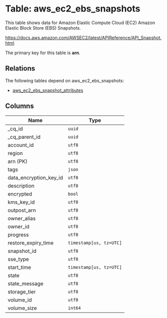 # Table: aws_ec2_ebs_snapshots

This table shows data for Amazon Elastic Compute Cloud (EC2) Amazon Elastic Block Store (EBS) Snapshots.

https://docs.aws.amazon.com/AWSEC2/latest/APIReference/API_Snapshot.html

The primary key for this table is **arn**.

## Relations

The following tables depend on aws_ec2_ebs_snapshots:
  - [aws_ec2_ebs_snapshot_attributes](aws_ec2_ebs_snapshot_attributes)

## Columns

| Name          | Type          |
| ------------- | ------------- |
|_cq_id|`uuid`|
|_cq_parent_id|`uuid`|
|account_id|`utf8`|
|region|`utf8`|
|arn (PK)|`utf8`|
|tags|`json`|
|data_encryption_key_id|`utf8`|
|description|`utf8`|
|encrypted|`bool`|
|kms_key_id|`utf8`|
|outpost_arn|`utf8`|
|owner_alias|`utf8`|
|owner_id|`utf8`|
|progress|`utf8`|
|restore_expiry_time|`timestamp[us, tz=UTC]`|
|snapshot_id|`utf8`|
|sse_type|`utf8`|
|start_time|`timestamp[us, tz=UTC]`|
|state|`utf8`|
|state_message|`utf8`|
|storage_tier|`utf8`|
|volume_id|`utf8`|
|volume_size|`int64`|